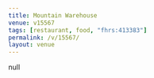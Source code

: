 ```yaml
---
title: Mountain Warehouse
venue: v15567
tags: [restaurant, food, "fhrs:413383"]
permalink: /v/15567/
layout: venue
---
```

null